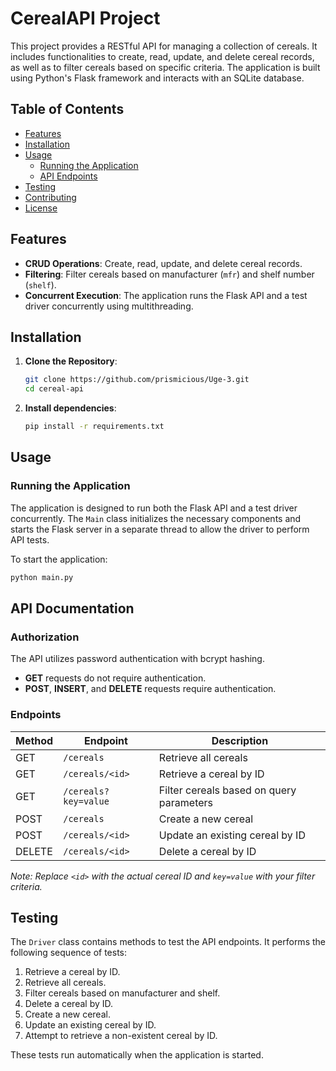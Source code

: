 # CerealAPI Project

This project provides a RESTful API for managing a collection of cereals. It includes functionalities to create, read, update, and delete cereal records, as well as to filter cereals based on specific criteria. The application is built using Python's Flask framework and interacts with an SQLite database.

## Table of Contents

- [Features](#features)
- [Installation](#installation)
- [Usage](#usage)
  - [Running the Application](#running-the-application)
  - [API Endpoints](#api-endpoints)
- [Testing](#testing)
- [Contributing](#contributing)
- [License](#license)

## Features

- **CRUD Operations**: Create, read, update, and delete cereal records.
- **Filtering**: Filter cereals based on manufacturer (`mfr`) and shelf number (`shelf`).
- **Concurrent Execution**: The application runs the Flask API and a test driver concurrently using multithreading.

## Installation

1. **Clone the Repository**:

   ```bash
   git clone https://github.com/prismicious/Uge-3.git
   cd cereal-api
   ```

2. **Install dependencies**:
    ```bash
    pip install -r requirements.txt
    ```
## Usage

### Running the Application

The application is designed to run both the Flask API and a test driver concurrently. The `Main` class initializes the necessary components and starts the Flask server in a separate thread to allow the driver to perform API tests.

To start the application:

```bash
python main.py
```
## API Documentation

### Authorization

The API utilizes password authentication with bcrypt hashing.

- **GET** requests do not require authentication.
- **POST**, **INSERT**, and **DELETE** requests require authentication.

### Endpoints

| Method | Endpoint             | Description                              |
|--------|----------------------|------------------------------------------|
| GET    | `/cereals`          | Retrieve all cereals                      |
| GET    | `/cereals/<id>`     | Retrieve a cereal by ID                   |
| GET    | `/cereals?key=value` | Filter cereals based on query parameters |
| POST   | `/cereals`          | Create a new cereal                       |
| POST   | `/cereals/<id>`     | Update an existing cereal by ID           |
| DELETE | `/cereals/<id>`     | Delete a cereal by ID                     |

*Note: Replace `<id>` with the actual cereal ID and `key=value` with your filter criteria.*

## Testing

The `Driver` class contains methods to test the API endpoints. It performs the following sequence of tests:

1. Retrieve a cereal by ID.
2. Retrieve all cereals.
3. Filter cereals based on manufacturer and shelf.
4. Delete a cereal by ID.
5. Create a new cereal.
6. Update an existing cereal by ID.
7. Attempt to retrieve a non-existent cereal by ID.

These tests run automatically when the application is started.
